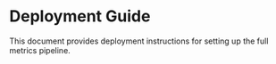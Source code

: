 # Deployment Guide

This document provides deployment instructions for setting up the full metrics pipeline.
